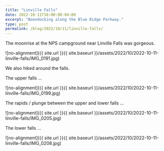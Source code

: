 ```yaml
---
title: "Linville Falls"
date: 2022-10-11T16:00:00-04:00
excerpt: "Boondocking along the Blue Ridge Parkway."
type: post
permalink: /blog/2022/10/11/linville-falls/
---
```

The moonrise at the NPS campground near Linville Falls was gorgeous.

![no-alignment]({{ site.url }}{{ site.baseurl }}/assets/2022/10/2022-10-11-linville-falls/IMG_0191.jpg)

We also hiked around the falls.

The upper falls ... 

![no-alignment]({{ site.url }}{{ site.baseurl }}/assets/2022/10/2022-10-11-linville-falls/IMG_0199.jpg)

The rapids / plunge between the upper and lower falls ...

![no-alignment]({{ site.url }}{{ site.baseurl }}/assets/2022/10/2022-10-11-linville-falls/IMG_0205.jpg)

The lower falls ...

![no-alignment]({{ site.url }}{{ site.baseurl }}/assets/2022/10/2022-10-11-linville-falls/IMG_0208.jpg)
